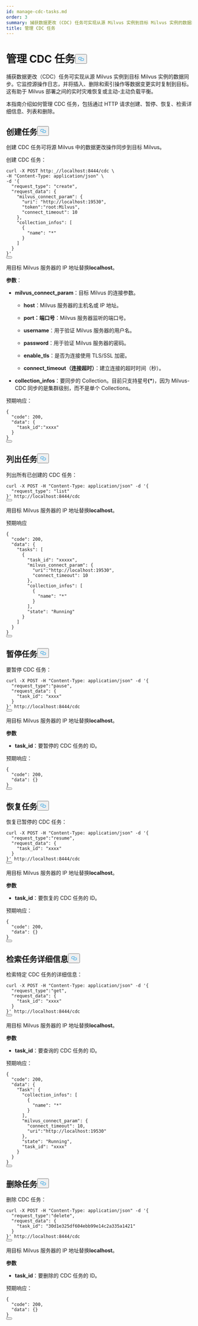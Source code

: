 ```yaml
---
id: manage-cdc-tasks.md
order: 3
summary: 捕获数据更改 (CDC) 任务可实现从源 Milvus 实例到目标 Milvus 实例的数据同步。
title: 管理 CDC 任务
---
```

<h1 id="Manage-CDC-Tasks" class="common-anchor-header">管理 CDC 任务<button data-href="#Manage-CDC-Tasks" class="anchor-icon" translate="no">
      <svg translate="no"
        aria-hidden="true"
        focusable="false"
        height="20"
        version="1.1"
        viewBox="0 0 16 16"
        width="16"
      >
        <path
          fill="#0092E4"
          fill-rule="evenodd"
          d="M4 9h1v1H4c-1.5 0-3-1.69-3-3.5S2.55 3 4 3h4c1.45 0 3 1.69 3 3.5 0 1.41-.91 2.72-2 3.25V8.59c.58-.45 1-1.27 1-2.09C10 5.22 8.98 4 8 4H4c-.98 0-2 1.22-2 2.5S3 9 4 9zm9-3h-1v1h1c1 0 2 1.22 2 2.5S13.98 12 13 12H9c-.98 0-2-1.22-2-2.5 0-.83.42-1.64 1-2.09V6.25c-1.09.53-2 1.84-2 3.25C6 11.31 7.55 13 9 13h4c1.45 0 3-1.69 3-3.5S14.5 6 13 6z"
        ></path>
      </svg>
    </button></h1><p>捕获数据更改（CDC）任务可实现从源 Milvus 实例到目标 Milvus 实例的数据同步。它监控源操作日志，并将插入、删除和索引操作等数据变更实时复制到目标。这有助于 Milvus 部署之间的实时灾难恢复或主动-主动负载平衡。</p>
<p>本指南介绍如何管理 CDC 任务，包括通过 HTTP 请求创建、暂停、恢复、检索详细信息、列表和删除。</p>
<h2 id="Create-a-task" class="common-anchor-header">创建任务<button data-href="#Create-a-task" class="anchor-icon" translate="no">
      <svg translate="no"
        aria-hidden="true"
        focusable="false"
        height="20"
        version="1.1"
        viewBox="0 0 16 16"
        width="16"
      >
        <path
          fill="#0092E4"
          fill-rule="evenodd"
          d="M4 9h1v1H4c-1.5 0-3-1.69-3-3.5S2.55 3 4 3h4c1.45 0 3 1.69 3 3.5 0 1.41-.91 2.72-2 3.25V8.59c.58-.45 1-1.27 1-2.09C10 5.22 8.98 4 8 4H4c-.98 0-2 1.22-2 2.5S3 9 4 9zm9-3h-1v1h1c1 0 2 1.22 2 2.5S13.98 12 13 12H9c-.98 0-2-1.22-2-2.5 0-.83.42-1.64 1-2.09V6.25c-1.09.53-2 1.84-2 3.25C6 11.31 7.55 13 9 13h4c1.45 0 3-1.69 3-3.5S14.5 6 13 6z"
        ></path>
      </svg>
    </button></h2><p>创建 CDC 任务可将源 Milvus 中的数据更改操作同步到目标 Milvus。</p>
<p>创建 CDC 任务：</p>
<pre><code translate="no" class="language-bash">curl -X POST http:_//localhost:8444/cdc \
-H <span class="hljs-string">&quot;Content-Type: application/json&quot;</span> \
-d <span class="hljs-string">&#x27;{
  &quot;request_type&quot;: &quot;create&quot;,
  &quot;request_data&quot;: {
    &quot;milvus_connect_param&quot;: {
      &quot;uri&quot;: &quot;http://localhost:19530&quot;,
      &quot;token&quot;:&quot;root:Milvus&quot;,
      &quot;connect_timeout&quot;: 10
    },
    &quot;collection_infos&quot;: [
      {
        &quot;name&quot;: &quot;*&quot;
      }
    ]
  }
}&#x27;</span>
<button class="copy-code-btn"></button></code></pre>
<p>用目标 Milvus 服务器的 IP 地址替换<strong>localhost</strong>。</p>
<p><strong>参数</strong>：</p>
<ul>
<li><p><strong>milvus_connect_param</strong>：目标 Milvus 的连接参数。</p>
<ul>
<li><p><strong>host</strong>：Milvus 服务器的主机名或 IP 地址。</p></li>
<li><p><strong>port：端口号</strong>：Milvus 服务器监听的端口号。</p></li>
<li><p><strong>username</strong>：用于验证 Milvus 服务器的用户名。</p></li>
<li><p><strong>password</strong>：用于验证 Milvus 服务器的密码。</p></li>
<li><p><strong>enable_tls</strong>：是否为连接使用 TLS/SSL 加密。</p></li>
<li><p><strong>connect_timeout（连接超时）</strong>：建立连接的超时时间（秒）。</p></li>
</ul></li>
<li><p><strong>collection_infos</strong>：要同步的 Collection。目前只支持星号<strong>(*</strong>)，因为 Milvus-CDC 同步的是集群级别，而不是单个 Collections。</p></li>
</ul>
<p>预期响应：</p>
<pre><code translate="no" class="language-json"><span class="hljs-punctuation">{</span>
  <span class="hljs-attr">&quot;code&quot;</span><span class="hljs-punctuation">:</span> <span class="hljs-number">200</span><span class="hljs-punctuation">,</span>
  <span class="hljs-attr">&quot;data&quot;</span><span class="hljs-punctuation">:</span> <span class="hljs-punctuation">{</span>
    <span class="hljs-attr">&quot;task_id&quot;</span><span class="hljs-punctuation">:</span><span class="hljs-string">&quot;xxxx&quot;</span>
  <span class="hljs-punctuation">}</span>
<span class="hljs-punctuation">}</span>
<button class="copy-code-btn"></button></code></pre>
<h2 id="List-tasks" class="common-anchor-header">列出任务<button data-href="#List-tasks" class="anchor-icon" translate="no">
      <svg translate="no"
        aria-hidden="true"
        focusable="false"
        height="20"
        version="1.1"
        viewBox="0 0 16 16"
        width="16"
      >
        <path
          fill="#0092E4"
          fill-rule="evenodd"
          d="M4 9h1v1H4c-1.5 0-3-1.69-3-3.5S2.55 3 4 3h4c1.45 0 3 1.69 3 3.5 0 1.41-.91 2.72-2 3.25V8.59c.58-.45 1-1.27 1-2.09C10 5.22 8.98 4 8 4H4c-.98 0-2 1.22-2 2.5S3 9 4 9zm9-3h-1v1h1c1 0 2 1.22 2 2.5S13.98 12 13 12H9c-.98 0-2-1.22-2-2.5 0-.83.42-1.64 1-2.09V6.25c-1.09.53-2 1.84-2 3.25C6 11.31 7.55 13 9 13h4c1.45 0 3-1.69 3-3.5S14.5 6 13 6z"
        ></path>
      </svg>
    </button></h2><p>列出所有已创建的 CDC 任务：</p>
<pre><code translate="no" class="language-bash">curl -X POST -H <span class="hljs-string">&quot;Content-Type: application/json&quot;</span> -d <span class="hljs-string">&#x27;{
  &quot;request_type&quot;: &quot;list&quot;
}&#x27;</span> http://localhost:8444/cdc
<button class="copy-code-btn"></button></code></pre>
<p>用目标 Milvus 服务器的 IP 地址替换<strong>localhost</strong>。</p>
<p>预期响应</p>
<pre><code translate="no" class="language-json"><span class="hljs-punctuation">{</span>
  <span class="hljs-attr">&quot;code&quot;</span><span class="hljs-punctuation">:</span> <span class="hljs-number">200</span><span class="hljs-punctuation">,</span>
  <span class="hljs-attr">&quot;data&quot;</span><span class="hljs-punctuation">:</span> <span class="hljs-punctuation">{</span>
    <span class="hljs-attr">&quot;tasks&quot;</span><span class="hljs-punctuation">:</span> <span class="hljs-punctuation">[</span>
      <span class="hljs-punctuation">{</span>
        <span class="hljs-attr">&quot;task_id&quot;</span><span class="hljs-punctuation">:</span> <span class="hljs-string">&quot;xxxxx&quot;</span><span class="hljs-punctuation">,</span>
        <span class="hljs-attr">&quot;milvus_connect_param&quot;</span><span class="hljs-punctuation">:</span> <span class="hljs-punctuation">{</span>
          <span class="hljs-attr">&quot;uri&quot;</span><span class="hljs-punctuation">:</span><span class="hljs-string">&quot;http://localhost:19530&quot;</span><span class="hljs-punctuation">,</span>
          <span class="hljs-attr">&quot;connect_timeout&quot;</span><span class="hljs-punctuation">:</span> <span class="hljs-number">10</span>
        <span class="hljs-punctuation">}</span><span class="hljs-punctuation">,</span>
        <span class="hljs-attr">&quot;collection_infos&quot;</span><span class="hljs-punctuation">:</span> <span class="hljs-punctuation">[</span>
          <span class="hljs-punctuation">{</span>
            <span class="hljs-attr">&quot;name&quot;</span><span class="hljs-punctuation">:</span> <span class="hljs-string">&quot;*&quot;</span>
          <span class="hljs-punctuation">}</span>
        <span class="hljs-punctuation">]</span><span class="hljs-punctuation">,</span>
        <span class="hljs-attr">&quot;state&quot;</span><span class="hljs-punctuation">:</span> <span class="hljs-string">&quot;Running&quot;</span>
      <span class="hljs-punctuation">}</span>
    <span class="hljs-punctuation">]</span>
  <span class="hljs-punctuation">}</span>
<span class="hljs-punctuation">}</span>
<button class="copy-code-btn"></button></code></pre>
<h2 id="Pause-a-task" class="common-anchor-header">暂停任务<button data-href="#Pause-a-task" class="anchor-icon" translate="no">
      <svg translate="no"
        aria-hidden="true"
        focusable="false"
        height="20"
        version="1.1"
        viewBox="0 0 16 16"
        width="16"
      >
        <path
          fill="#0092E4"
          fill-rule="evenodd"
          d="M4 9h1v1H4c-1.5 0-3-1.69-3-3.5S2.55 3 4 3h4c1.45 0 3 1.69 3 3.5 0 1.41-.91 2.72-2 3.25V8.59c.58-.45 1-1.27 1-2.09C10 5.22 8.98 4 8 4H4c-.98 0-2 1.22-2 2.5S3 9 4 9zm9-3h-1v1h1c1 0 2 1.22 2 2.5S13.98 12 13 12H9c-.98 0-2-1.22-2-2.5 0-.83.42-1.64 1-2.09V6.25c-1.09.53-2 1.84-2 3.25C6 11.31 7.55 13 9 13h4c1.45 0 3-1.69 3-3.5S14.5 6 13 6z"
        ></path>
      </svg>
    </button></h2><p>要暂停 CDC 任务：</p>
<pre><code translate="no" class="language-bash">curl -X POST -H <span class="hljs-string">&quot;Content-Type: application/json&quot;</span> -d <span class="hljs-string">&#x27;{
  &quot;request_type&quot;:&quot;pause&quot;,
  &quot;request_data&quot;: {
    &quot;task_id&quot;: &quot;xxxx&quot;
  }
}&#x27;</span> http://localhost:8444/cdc
<button class="copy-code-btn"></button></code></pre>
<p>用目标 Milvus 服务器的 IP 地址替换<strong>localhost</strong>。</p>
<p><strong>参数</strong></p>
<ul>
<li><strong>task_id</strong>：要暂停的 CDC 任务的 ID。</li>
</ul>
<p>预期响应：</p>
<pre><code translate="no" class="language-bash">{
  <span class="hljs-string">&quot;code&quot;</span>: 200,
  <span class="hljs-string">&quot;data&quot;</span>: {}
}
<button class="copy-code-btn"></button></code></pre>
<h2 id="Resume-a-task" class="common-anchor-header">恢复任务<button data-href="#Resume-a-task" class="anchor-icon" translate="no">
      <svg translate="no"
        aria-hidden="true"
        focusable="false"
        height="20"
        version="1.1"
        viewBox="0 0 16 16"
        width="16"
      >
        <path
          fill="#0092E4"
          fill-rule="evenodd"
          d="M4 9h1v1H4c-1.5 0-3-1.69-3-3.5S2.55 3 4 3h4c1.45 0 3 1.69 3 3.5 0 1.41-.91 2.72-2 3.25V8.59c.58-.45 1-1.27 1-2.09C10 5.22 8.98 4 8 4H4c-.98 0-2 1.22-2 2.5S3 9 4 9zm9-3h-1v1h1c1 0 2 1.22 2 2.5S13.98 12 13 12H9c-.98 0-2-1.22-2-2.5 0-.83.42-1.64 1-2.09V6.25c-1.09.53-2 1.84-2 3.25C6 11.31 7.55 13 9 13h4c1.45 0 3-1.69 3-3.5S14.5 6 13 6z"
        ></path>
      </svg>
    </button></h2><p>恢复已暂停的 CDC 任务：</p>
<pre><code translate="no" class="language-bash">curl -X POST -H <span class="hljs-string">&quot;Content-Type: application/json&quot;</span> -d <span class="hljs-string">&#x27;{
  &quot;request_type&quot;:&quot;resume&quot;,
  &quot;request_data&quot;: {
    &quot;task_id&quot;: &quot;xxxx&quot;
  }
}&#x27;</span> http://localhost:8444/cdc
<button class="copy-code-btn"></button></code></pre>
<p>用目标 Milvus 服务器的 IP 地址替换<strong>localhost</strong>。</p>
<p><strong>参数</strong></p>
<ul>
<li><strong>task_id</strong>：要恢复的 CDC 任务的 ID。</li>
</ul>
<p>预期响应：</p>
<pre><code translate="no" class="language-bash">{
  <span class="hljs-string">&quot;code&quot;</span>: 200,
  <span class="hljs-string">&quot;data&quot;</span>: {}
}
<button class="copy-code-btn"></button></code></pre>
<h2 id="Retrieve-task-details" class="common-anchor-header">检索任务详细信息<button data-href="#Retrieve-task-details" class="anchor-icon" translate="no">
      <svg translate="no"
        aria-hidden="true"
        focusable="false"
        height="20"
        version="1.1"
        viewBox="0 0 16 16"
        width="16"
      >
        <path
          fill="#0092E4"
          fill-rule="evenodd"
          d="M4 9h1v1H4c-1.5 0-3-1.69-3-3.5S2.55 3 4 3h4c1.45 0 3 1.69 3 3.5 0 1.41-.91 2.72-2 3.25V8.59c.58-.45 1-1.27 1-2.09C10 5.22 8.98 4 8 4H4c-.98 0-2 1.22-2 2.5S3 9 4 9zm9-3h-1v1h1c1 0 2 1.22 2 2.5S13.98 12 13 12H9c-.98 0-2-1.22-2-2.5 0-.83.42-1.64 1-2.09V6.25c-1.09.53-2 1.84-2 3.25C6 11.31 7.55 13 9 13h4c1.45 0 3-1.69 3-3.5S14.5 6 13 6z"
        ></path>
      </svg>
    </button></h2><p>检索特定 CDC 任务的详细信息：</p>
<pre><code translate="no" class="language-bash">curl -X POST -H <span class="hljs-string">&quot;Content-Type: application/json&quot;</span> -d <span class="hljs-string">&#x27;{
  &quot;request_type&quot;:&quot;get&quot;,
  &quot;request_data&quot;: {
    &quot;task_id&quot;: &quot;xxxx&quot;
  }
}&#x27;</span> http://localhost:8444/cdc
<button class="copy-code-btn"></button></code></pre>
<p>用目标 Milvus 服务器的 IP 地址替换<strong>localhost</strong>。</p>
<p><strong>参数</strong></p>
<ul>
<li><strong>task_id</strong>：要查询的 CDC 任务的 ID。</li>
</ul>
<p>预期响应：</p>
<pre><code translate="no" class="language-bash">{
  <span class="hljs-string">&quot;code&quot;</span>: 200,
  <span class="hljs-string">&quot;data&quot;</span>: {
    <span class="hljs-string">&quot;Task&quot;</span>: {
      <span class="hljs-string">&quot;collection_infos&quot;</span>: [
        {
          <span class="hljs-string">&quot;name&quot;</span>: <span class="hljs-string">&quot;*&quot;</span>
        }
      ],
      <span class="hljs-string">&quot;milvus_connect_param&quot;</span>: {
        <span class="hljs-string">&quot;connect_timeout&quot;</span>: 10,
        <span class="hljs-string">&quot;uri&quot;</span>:<span class="hljs-string">&quot;http://localhost:19530&quot;</span>
      },
      <span class="hljs-string">&quot;state&quot;</span>: <span class="hljs-string">&quot;Running&quot;</span>,
      <span class="hljs-string">&quot;task_id&quot;</span>: <span class="hljs-string">&quot;xxxx&quot;</span>
    }
  }
}
<button class="copy-code-btn"></button></code></pre>
<h2 id="Delete-a-task" class="common-anchor-header">删除任务<button data-href="#Delete-a-task" class="anchor-icon" translate="no">
      <svg translate="no"
        aria-hidden="true"
        focusable="false"
        height="20"
        version="1.1"
        viewBox="0 0 16 16"
        width="16"
      >
        <path
          fill="#0092E4"
          fill-rule="evenodd"
          d="M4 9h1v1H4c-1.5 0-3-1.69-3-3.5S2.55 3 4 3h4c1.45 0 3 1.69 3 3.5 0 1.41-.91 2.72-2 3.25V8.59c.58-.45 1-1.27 1-2.09C10 5.22 8.98 4 8 4H4c-.98 0-2 1.22-2 2.5S3 9 4 9zm9-3h-1v1h1c1 0 2 1.22 2 2.5S13.98 12 13 12H9c-.98 0-2-1.22-2-2.5 0-.83.42-1.64 1-2.09V6.25c-1.09.53-2 1.84-2 3.25C6 11.31 7.55 13 9 13h4c1.45 0 3-1.69 3-3.5S14.5 6 13 6z"
        ></path>
      </svg>
    </button></h2><p>删除 CDC 任务：</p>
<pre><code translate="no" class="language-bash">curl -X POST -H <span class="hljs-string">&quot;Content-Type: application/json&quot;</span> -d <span class="hljs-string">&#x27;{
  &quot;request_type&quot;:&quot;delete&quot;,
  &quot;request_data&quot;: {
    &quot;task_id&quot;: &quot;30d1e325df604ebb99e14c2a335a1421&quot;
  }
}&#x27;</span> http://localhost:8444/cdc
<button class="copy-code-btn"></button></code></pre>
<p>用目标 Milvus 服务器的 IP 地址替换<strong>localhost</strong>。</p>
<p><strong>参数</strong></p>
<ul>
<li><strong>task_id</strong>：要删除的 CDC 任务的 ID。</li>
</ul>
<p>预期响应：</p>
<pre><code translate="no" class="language-json"><span class="hljs-punctuation">{</span>
  <span class="hljs-attr">&quot;code&quot;</span><span class="hljs-punctuation">:</span> <span class="hljs-number">200</span><span class="hljs-punctuation">,</span>
  <span class="hljs-attr">&quot;data&quot;</span><span class="hljs-punctuation">:</span> <span class="hljs-punctuation">{</span><span class="hljs-punctuation">}</span>
<span class="hljs-punctuation">}</span>
<button class="copy-code-btn"></button></code></pre>
